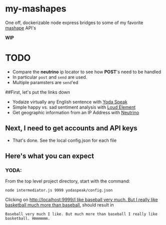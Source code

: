 # my-mashapes

One off, dockerizable node express bridges to some of my favorite [mashape](https://www.mashape.com) API's

**WIP**

# TODO
* Compare the **neutrino** ip locator to see how **POST**'s need to be handled
 * In particular `post` and `send` are used.
 * Multiple paramsters are `send`'ed

##First, let's put the links down

* Yodaize virtually any English sentence with [Yoda Speak](https://www.mashape.com/ismaelc/yoda-speak)
* Simple happy vs. sad sentiment analysis with [Loud Element](https://www.mashape.com/loudelement/free-natural-language-processing-service)
* Get geographic information from an IP Address with [Neutrino](https://www.mashape.com/neutrinoapi/ip-info)

## Next, I need to get accounts and API keys

* That's done. See the local config.json for each file

## Here's what you can expect

### YODA:

From the top level project directory, start with the command:
```
node intermediator.js 9999 yodaspeak/config.json
```

Clicking on 
[http://localhost:9999/I like baseball very much. But I really like basketball much more than baseball.](http://localhost:9999/I%20like%20baseball%20very%20much.%20But%20I%20really%20like%20basketball%20much%20more%20than%20baseball.)
should result in 
```
Baseball very much I like. But much more than baseball I really like basketball. Hmmmmmm.
```

